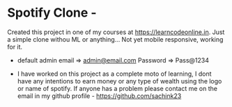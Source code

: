# Spotify Clone -

Created this project in one of my courses at https://learncodeonline.in. 
Just a simple clone withou ML or anything...
Not yet mobile responsive, working for it.

* default admin email => admin@email.com Password => Pass@1234

* I have worked on this project as a complete moto of learning, I dont have any intentions to earn money or any type of wealth using the logo or name of spotify. If anyone has a problem please contact me on the email in my github profile - https://github.com/sachink23 

